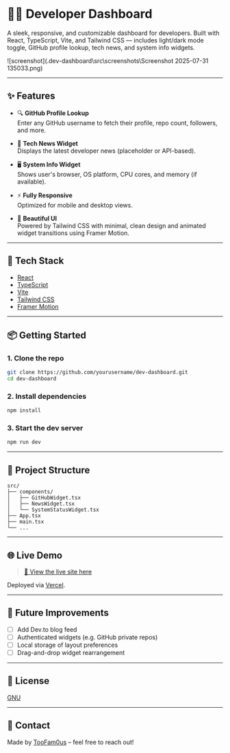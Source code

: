 # 🧑‍💻 Developer Dashboard

A sleek, responsive, and customizable dashboard for developers. Built with React, TypeScript, Vite, and Tailwind CSS — includes light/dark mode toggle, GitHub profile lookup, tech news, and system info widgets.

![screenshot](.dev-dashboard\src\screenshots\Screenshot 2025-07-31 135033.png)

---

## ✨ Features

- 🔍 **GitHub Profile Lookup**  
  Enter any GitHub username to fetch their profile, repo count, followers, and more.

- 📰 **Tech News Widget**  
  Displays the latest developer news (placeholder or API-based).

- 🖥️ **System Info Widget**  
  Shows user's browser, OS platform, CPU cores, and memory (if available).

- ⚡ **Fully Responsive**  
  Optimized for mobile and desktop views.

- 🎨 **Beautiful UI**  
  Powered by Tailwind CSS with minimal, clean design and animated widget transitions using Framer Motion.

---

## 🚀 Tech Stack

- [React](https://reactjs.org/)
- [TypeScript](https://www.typescriptlang.org/)
- [Vite](https://vitejs.dev/)
- [Tailwind CSS](https://tailwindcss.com/)
- [Framer Motion](https://www.framer.com/motion/)

---

## 📦 Getting Started

### 1. Clone the repo

```bash
git clone https://github.com/yourusername/dev-dashboard.git
cd dev-dashboard
```

### 2. Install dependencies

```bash
npm install
```

### 3. Start the dev server

```bash
npm run dev
```

---

## 📁 Project Structure

```
src/
├── components/
│   ├── GitHubWidget.tsx
│   ├── NewsWidget.tsx
│   └── SystemStatusWidget.tsx
├── App.tsx
├── main.tsx
└── ...
```

---

## 🌐 Live Demo

> [🔗 View the live site here](https://your-dashboard.vercel.app)

Deployed via [Vercel](https://vercel.com).

---

## 🧠 Future Improvements

- [ ] Add Dev.to blog feed
- [ ] Authenticated widgets (e.g. GitHub private repos)
- [ ] Local storage of layout preferences
- [ ] Drag-and-drop widget rearrangement

---

## 📄 License

[GNU](LICENSE)

---

## 💬 Contact

Made by [TooFam0us](https://github.com/TooFam0us) – feel free to reach out!
